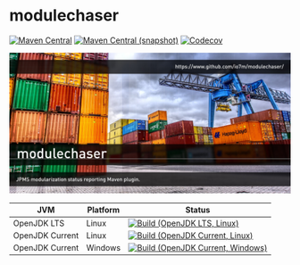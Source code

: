 modulechaser
===

[![Maven Central](https://img.shields.io/maven-central/v/com.io7m.modulechaser/com.io7m.modulechaser.svg?style=flat-square)](http://search.maven.org/#search%7Cga%7C1%7Cg%3A%22com.io7m.modulechaser%22)
[![Maven Central (snapshot)](https://img.shields.io/nexus/s/https/oss.sonatype.org/com.io7m.modulechaser/com.io7m.modulechaser.svg?style=flat-square)](https://oss.sonatype.org/content/repositories/snapshots/com/io7m/modulechaser/)
[![Codecov](https://img.shields.io/codecov/c/github/io7m/modulechaser.svg?style=flat-square)](https://codecov.io/gh/io7m/modulechaser)

![modulechaser](./src/site/resources/modulechaser.jpg?raw=true)

| JVM             | Platform | Status |
|-----------------|----------|--------|
| OpenJDK LTS     | Linux    | [![Build (OpenJDK LTS, Linux)](https://img.shields.io/github/workflow/status/io7m/modulechaser/main-openjdk_lts-linux)](https://github.com/io7m/modulechaser/actions?query=workflow%3Amain-openjdk_lts-linux) |
| OpenJDK Current | Linux    | [![Build (OpenJDK Current, Linux)](https://img.shields.io/github/workflow/status/io7m/modulechaser/main-openjdk_current-linux)](https://github.com/io7m/modulechaser/actions?query=workflow%3Amain-openjdk_current-linux)
| OpenJDK Current | Windows  | [![Build (OpenJDK Current, Windows)](https://img.shields.io/github/workflow/status/io7m/modulechaser/main-openjdk_current-windows)](https://github.com/io7m/modulechaser/actions?query=workflow%3Amain-openjdk_current-windows)

